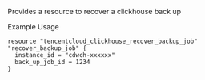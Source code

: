 Provides a resource to recover a clickhouse back up

Example Usage

```hcl
resource "tencentcloud_clickhouse_recover_backup_job" "recover_backup_job" {
  instance_id = "cdwch-xxxxxx"
  back_up_job_id = 1234
}
```